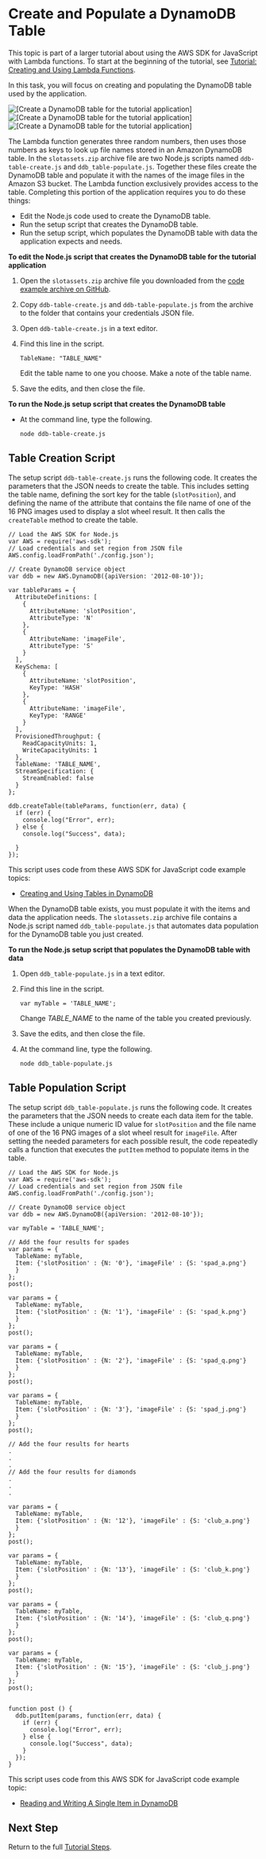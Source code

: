 # Create and Populate a DynamoDB Table<a name="using-lambda-ddb-setup"></a>

This topic is part of a larger tutorial about using the AWS SDK for JavaScript with Lambda functions\. To start at the beginning of the tutorial, see [Tutorial: Creating and Using Lambda Functions](using-lambda-functions.md)\.

In this task, you will focus on creating and populating the DynamoDB table used by the application\.

![\[Create a DynamoDB table for the tutorial application\]](http://docs.aws.amazon.com/sdk-for-javascript/v2/developer-guide/images/create-ddb-table.png)![\[Create a DynamoDB table for the tutorial application\]](http://docs.aws.amazon.com/sdk-for-javascript/v2/developer-guide/)![\[Create a DynamoDB table for the tutorial application\]](http://docs.aws.amazon.com/sdk-for-javascript/v2/developer-guide/)

The Lambda function generates three random numbers, then uses those numbers as keys to look up file names stored in an Amazon DynamoDB table\. In the `slotassets.zip` archive file are two Node\.js scripts named `ddb-table-create.js` and `ddb_table-populate.js`\. Together these files create the DynamoDB table and populate it with the names of the image files in the Amazon S3 bucket\. The Lambda function exclusively provides access to the table\. Completing this portion of the application requires you to do these things:
+ Edit the Node\.js code used to create the DynamoDB table\.
+ Run the setup script that creates the DynamoDB table\.
+ Run the setup script, which populates the DynamoDB table with data the application expects and needs\.

**To edit the Node\.js script that creates the DynamoDB table for the tutorial application**

1. Open the `slotassets.zip` archive file you downloaded from the [code example archive on GitHub](https://github.com/awsdocs/aws-doc-sdk-examples/blob/master/javascript/example_code/lambda/tutorial/slotassets.zip)\.

1. Copy `ddb-table-create.js` and `ddb-table-populate.js` from the archive to the folder that contains your credentials JSON file\.

1. Open `ddb-table-create.js` in a text editor\.

1. Find this line in the script\.

   `TableName: "TABLE_NAME"`

   Edit the table name to one you choose\. Make a note of the table name\.

1. Save the edits, and then close the file\. 

**To run the Node\.js setup script that creates the DynamoDB table**
+ At the command line, type the following\.

  `node ddb-table-create.js`

## Table Creation Script<a name="using-lambda-ddb-population"></a>

The setup script `ddb-table-create.js` runs the following code\. It creates the parameters that the JSON needs to create the table\. This includes setting the table name, defining the sort key for the table \(`slotPosition`\), and defining the name of the attribute that contains the file name of one of the 16 PNG images used to display a slot wheel result\. It then calls the `createTable` method to create the table\. 

```
// Load the AWS SDK for Node.js
var AWS = require('aws-sdk');
// Load credentials and set region from JSON file
AWS.config.loadFromPath('./config.json');

// Create DynamoDB service object
var ddb = new AWS.DynamoDB({apiVersion: '2012-08-10'});

var tableParams = {
  AttributeDefinitions: [
    {
      AttributeName: 'slotPosition',
      AttributeType: 'N'
    },
    {
      AttributeName: 'imageFile',
      AttributeType: 'S'
    }
  ],
  KeySchema: [
    {
      AttributeName: 'slotPosition',
      KeyType: 'HASH'
    },
    {
      AttributeName: 'imageFile',
      KeyType: 'RANGE'
    }
  ],
  ProvisionedThroughput: {
    ReadCapacityUnits: 1,
    WriteCapacityUnits: 1
  },
  TableName: 'TABLE_NAME',
  StreamSpecification: {
    StreamEnabled: false
  }
};

ddb.createTable(tableParams, function(err, data) {
  if (err) {
    console.log("Error", err);
  } else {
    console.log("Success", data);

  }
});
```

This script uses code from these AWS SDK for JavaScript code example topics:
+ [Creating and Using Tables in DynamoDB](dynamodb-examples-using-tables.md)

When the DynamoDB table exists, you must populate it with the items and data the application needs\. The `slotassets.zip` archive file contains a Node\.js script named `ddb_table-populate.js` that automates data population for the DynamoDB table you just created\. 

**To run the Node\.js setup script that populates the DynamoDB table with data**

1. Open `ddb_table-populate.js` in a text editor\.

1. Find this line in the script\.

   `var myTable = 'TABLE_NAME';`

   Change *TABLE\_NAME* to the name of the table you created previously\.

1. Save the edits, and then close the file\.

1. At the command line, type the following\.

   `node ddb_table-populate.js`

## Table Population Script<a name="dynamodb-examples-populate-tables"></a>

The setup script `ddb_table-populate.js` runs the following code\. It creates the parameters that the JSON needs to create each data item for the table\. These include a unique numeric ID value for `slotPosition` and the file name of one of the 16 PNG images of a slot wheel result for `imageFile`\. After setting the needed parameters for each possible result, the code repeatedly calls a function that executes the `putItem` method to populate items in the table\. 

```
// Load the AWS SDK for Node.js
var AWS = require('aws-sdk');
// Load credentials and set region from JSON file
AWS.config.loadFromPath('./config.json');

// Create DynamoDB service object
var ddb = new AWS.DynamoDB({apiVersion: '2012-08-10'});

var myTable = 'TABLE_NAME';

// Add the four results for spades
var params = {
  TableName: myTable,
  Item: {'slotPosition' : {N: '0'}, 'imageFile' : {S: 'spad_a.png'}
  }
};
post();

var params = {
  TableName: myTable,
  Item: {'slotPosition' : {N: '1'}, 'imageFile' : {S: 'spad_k.png'}
  }
};
post();

var params = {
  TableName: myTable,
  Item: {'slotPosition' : {N: '2'}, 'imageFile' : {S: 'spad_q.png'}
  }
};
post();

var params = {
  TableName: myTable,
  Item: {'slotPosition' : {N: '3'}, 'imageFile' : {S: 'spad_j.png'}
  }
};
post();

// Add the four results for hearts
.
.
.
// Add the four results for diamonds
.
.
.

var params = {
  TableName: myTable,
  Item: {'slotPosition' : {N: '12'}, 'imageFile' : {S: 'club_a.png'}
  }
};
post();

var params = {
  TableName: myTable,
  Item: {'slotPosition' : {N: '13'}, 'imageFile' : {S: 'club_k.png'}
  }
};
post();

var params = {
  TableName: myTable,
  Item: {'slotPosition' : {N: '14'}, 'imageFile' : {S: 'club_q.png'}
  }
};
post();

var params = {
  TableName: myTable,
  Item: {'slotPosition' : {N: '15'}, 'imageFile' : {S: 'club_j.png'}
  }
};
post();


function post () {
  ddb.putItem(params, function(err, data) {
    if (err) {
      console.log("Error", err);
    } else {
      console.log("Success", data);
    }
  });
}
```

This script uses code from this AWS SDK for JavaScript code example topic:
+ [Reading and Writing A Single Item in DynamoDB](dynamodb-example-table-read-write.md)

## Next Step<a name="w4aac26b8c22c27"></a>

Return to the full [Tutorial Steps](using-lambda-functions.md#using-lambda-procedures)\.